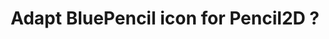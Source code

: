 ---
title: 'Adapt BluePencil icon for Pencil2D ?'
redirect_to:
  - 'https://discuss.pencil2d.org/t/adapt-bluepencil-icon-for-pencil2d/845'
---
